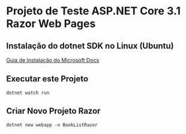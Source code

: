 # Projeto de Teste ASP.NET Core 3.1 Razor Web Pages

## Instalação do dotnet SDK no Linux (Ubuntu)

[Guia de Instalação do Microsoft Docs](https://docs.microsoft.com/pt-br/dotnet/core/install/linux-ubuntu)

## Executar este Projeto

`dotnet watch run`

## Criar Novo Projeto Razor

`dotnet new webapp -n BookListRazor`
